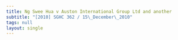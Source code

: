 ```yaml
---
title: Ng Swee Hua v Auston International Group Ltd and another
subtitle: "[2010] SGHC 362 / 15\_December\_2010"
tags: null
layout: single
---
```


